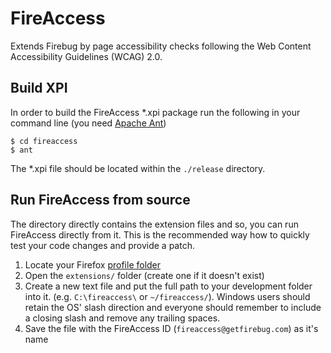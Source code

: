 FireAccess
==========
Extends Firebug by page accessibility checks following the Web Content Accessibility Guidelines (WCAG) 2.0.

Build XPI
---------
In order to build the FireAccess *.xpi package run the following in your command line
(you need [Apache Ant](http://ant.apache.org/))

    $ cd fireaccess
    $ ant

The *.xpi file should be located within the `./release` directory.


Run FireAccess from source
-----------------------
The directory directly contains the extension files and so, you can run
FireAccess directly from it. This is the recommended way how to quickly test your code
changes and provide a patch.

1. Locate your Firefox [profile folder](http://kb.mozillazine.org/Profile_folder)
2. Open the `extensions/` folder (create one if it doesn't exist)
3. Create a new text file and put the full path to your development folder into it.
(e.g. `C:\fireaccess\` or `~/fireaccess/`). Windows users should retain the OS'
slash direction and everyone should remember to include a closing slash and remove any
trailing spaces.
4. Save the file with the FireAccess ID (`fireaccess@getfirebug.com`) as it's name
